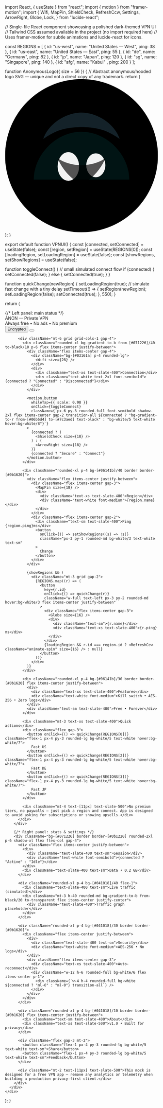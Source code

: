 import React, { useState } from "react";
import { motion } from "framer-motion";
import {
  Wifi,
  MapPin,
  ShieldCheck,
  RefreshCcw,
  Settings,
  ArrowRight,
  Globe,
  Lock,
} from "lucide-react";

// Single-file React component showcasing a polished dark-themed VPN UI
// Tailwind CSS assumed available in the project (no import required here)
// Uses framer-motion for subtle animations and lucide-react for icons.

const REGIONS = [
  { id: "us-west", name: "United States — West", ping: 38 },
  { id: "us-east", name: "United States — East", ping: 55 },
  { id: "de", name: "Germany", ping: 82 },
  { id: "jp", name: "Japan", ping: 120 },
  { id: "sg", name: "Singapore", ping: 140 },
  { id: "afg", name: "Kabul" , ping: 200 }
];

function AnonymousLogo({ size = 56 }) {
  // Abstract anonymous/hooded logo SVG — unique and not a direct copy of any trademark.
  return (
    <svg
      width={size}
      height={size}
      viewBox="0 0 64 64"
      fill="none"
      xmlns="http://www.w3.org/2000/svg"
      aria-hidden
    >
      <circle cx="32" cy="32" r="32" fill="url(#g)" />
      <defs>
        <linearGradient id="g" x1="0" x2="1" y1="0" y2="1">
          <stop offset="0" stopColor="#0f172a" />
          <stop offset="1" stopColor="#0b1220" />
        </linearGradient>
      </defs>
      <path
        d="M12 42c0-10 9-20 20-20s20 10 20 20H12z"
        fill="#0ea5a4"
        opacity="0.12"
      />
      <path
        d="M32 14c-7 0-14 5-16 11 0 0 4-3 8-4 4-1 8-1 8-1s4 0 8 1c4 1 8 4 8 4-2-6-9-11-16-11z"
        fill="#7dd3fc"
        opacity="0.16"
      />
      <ellipse cx="26.5" cy="36.5" rx="4.5" ry="6" fill="#fff" opacity="0.95" />
      <ellipse cx="38" cy="36" rx="4" ry="5" fill="#fff" opacity="0.95" />
      <path
        d="M32 44c-4-2-8-6-10-11 4 3 10 3 10 3s6 0 10-3c-2 5-6 9-10 11z"
        fill="#000"
        opacity="0.65"
      />
    </svg>
  );
}

export default function VPNUI() {
  const [connected, setConnected] = useState(false);
  const [region, setRegion] = useState(REGIONS[0]);
  const [loadingRegion, setLoadingRegion] = useState(false);
  const [showRegions, setShowRegions] = useState(false);

  function toggleConnect() {
    // small simulated connect flow
    if (connected) {
      setConnected(false);
    } else {
      setConnected(true);
    }
  }

  function quickChange(newRegion) {
    setLoadingRegion(true);
    // simulate fast change with a tiny delay
    setTimeout(() => {
      setRegion(newRegion);
      setLoadingRegion(false);
      setConnected(true);
    }, 550);
  }

  return (
    <div className="min-h-screen flex items-center justify-center bg-gradient-to-b from-[#071122] to-[#03040a] p-6">
      <div className="w-[980px] max-w-full grid grid-cols-2 gap-6">
        {/* Left panel: main status */}
        <div className="bg-[#071226] border border-[#0b1220] rounded-2xl p-6 shadow-xl">
          <div className="flex items-center justify-between">
            <div className="flex items-center gap-3">
              <div className="w-14 h-14 flex items-center justify-center bg-gradient-to-br from-[#05202a] to-[#071226] rounded-xl shadow-inner">
                <AnonymousLogo size={48} />
              </div>
              <div>
                <div className="text-sm text-slate-400">ANON — Private VPN</div>
                <div className="text-white font-semibold text-lg">Always free • No ads • No premium</div>
              </div>
            </div>
            <div className="flex items-center gap-3">
              <button className="text-slate-400 text-sm flex items-center gap-2 px-3 py-2 rounded-md hover:bg-white/3">
                <Lock size={16} /> Encrypted
              </button>
              <button className="text-slate-400 text-sm flex items-center gap-2 px-3 py-2 rounded-md hover:bg-white/3">
                <Settings size={16} />
              </button>
            </div>
          </div>

          <div className="mt-6 grid grid-cols-1 gap-4">
            <div className="rounded-xl bg-gradient-to-b from-[#071226]/40 to-black/10 p-6 flex items-center justify-between">
              <div className="flex items-center gap-4">
                <div className="bg-[#03161a] p-4 rounded-lg">
                  <Wifi size={28} />
                </div>
                <div>
                  <div className="text-xs text-slate-400">Connection</div>
                  <div className="text-white text-2xl font-semibold">{connected ? "Connected" : "Disconnected"}</div>
                </div>
              </div>

              <motion.button
                whileTap={{ scale: 0.98 }}
                onClick={toggleConnect}
                className={`px-6 py-3 rounded-full font-semibold shadow-2xl flex items-center gap-2 transition-all ${connected ? "bg-gradient-to-r from-[#06b6d4] to-[#7c3aed] text-black" : "bg-white/5 text-white hover:bg-white/8"}`}
              >
                {connected ? (
                  <ShieldCheck size={18} />
                ) : (
                  <ArrowRight size={18} />
                )}
                {connected ? "Secure" : "Connect"}
              </motion.button>
            </div>

            <div className="rounded-xl p-4 bg-[#06141b]/40 border border-[#0b1620]">
              <div className="flex items-center justify-between">
                <div className="flex items-center gap-3">
                  <MapPin size={18} />
                  <div>
                    <div className="text-xs text-slate-400">Region</div>
                    <div className="text-white font-medium">{region.name}</div>
                  </div>
                </div>
                <div className="flex items-center gap-2">
                  <div className="text-sm text-slate-400">Ping {region.ping}ms</div>
                  <button
                    onClick={() => setShowRegions((s) => !s)}
                    className="px-3 py-1 rounded-md bg-white/3 text-white text-sm"
                  >
                    Change
                  </button>
                </div>
              </div>

              {showRegions && (
                <div className="mt-3 grid gap-2">
                  {REGIONS.map((r) => (
                    <button
                      key={r.id}
                      onClick={() => quickChange(r)}
                      className="w-full text-left px-3 py-2 rounded-md hover:bg-white/3 flex items-center justify-between"
                    >
                      <div className="flex items-center gap-3">
                        <Globe size={16} />
                        <div>
                          <div className="text-sm">{r.name}</div>
                          <div className="text-xs text-slate-400">{r.ping} ms</div>
                        </div>
                      </div>
                      {loadingRegion && r.id === region.id ? <RefreshCcw className="animate-spin" size={16} /> : null}
                    </button>
                  ))}
                </div>
              )}
            </div>

            <div className="rounded-xl p-4 bg-[#06141b]/30 border border-[#0b1620] flex items-center justify-between">
              <div>
                <div className="text-xs text-slate-400">Features</div>
                <div className="text-white font-medium">Kill switch • AES-256 • Zero logs</div>
              </div>
              <div className="text-sm text-slate-400">Free • Forever</div>
            </div>

            <div className="mt-3 text-xs text-slate-400">Quick actions</div>
            <div className="flex gap-3">
              <button onClick={() => quickChange(REGIONS[0])} className="flex-1 px-4 py-3 rounded-lg bg-white/5 text-white hover:bg-white/7">
                Fast US
              </button>
              <button onClick={() => quickChange(REGIONS[2])} className="flex-1 px-4 py-3 rounded-lg bg-white/5 text-white hover:bg-white/7">
                Fast DE
              </button>
              <button onClick={() => quickChange(REGIONS[3])} className="flex-1 px-4 py-3 rounded-lg bg-white/5 text-white hover:bg-white/7">
                Fast JP
              </button>
            </div>

            <div className="mt-4 text-[11px] text-slate-500">No premium tiers, no paywalls — just pick a region and connect. App is designed to avoid asking for subscriptions or showing upsells.</div>
          </div>
        </div>

        {/* Right panel: stats & settings */}
        <div className="bg-[#071226] border border-[#0b1220] rounded-2xl p-6 shadow-xl flex flex-col gap-4">
          <div className="flex items-center justify-between">
            <div>
              <div className="text-slate-400 text-sm">Session</div>
              <div className="text-white font-semibold">{connected ? "Active" : "Idle"}</div>
            </div>
            <div className="text-slate-400 text-sm">Data • 0.2 GB</div>
          </div>

          <div className="rounded-xl p-4 bg-[#041018]/40 flex-1">
            <div className="text-slate-400 text-sm">Live traffic (simulated)</div>
            <div className="mt-3 h-40 rounded-md bg-gradient-to-b from-black/20 to-transparent flex items-center justify-center">
              <div className="text-slate-400">Traffic graph placeholder</div>
            </div>
          </div>

          <div className="rounded-xl p-4 bg-[#041018]/30 border border-[#0b1620]">
            <div className="flex items-center justify-between">
              <div>
                <div className="text-slate-400 text-sm">Security</div>
                <div className="text-white font-medium">AES-256 • No logs</div>
              </div>
              <div className="flex items-center gap-3">
                <div className="text-xs text-slate-400">Auto-reconnect</div>
                <div className="w-12 h-6 rounded-full bg-white/6 flex items-center p-1">
                  <div className={`w-4 h-4 rounded-full bg-white ${connected ? "ml-6" : "ml-0"} transition-all`} />
                </div>
              </div>
            </div>
          </div>

          <div className="rounded-xl p-4 bg-[#041018]/10 border border-[#0b1620] flex items-center justify-between">
            <div className="text-sm text-slate-400">About</div>
            <div className="text-xs text-slate-500">v1.0 • Built for privacy</div>
          </div>

          <div className="flex gap-3 mt-2">
            <button className="flex-1 px-4 py-3 rounded-lg bg-white/5 text-white text-sm">Share</button>
            <button className="flex-1 px-4 py-3 rounded-lg bg-white/5 text-white text-sm">Feedback</button>
          </div>

          <div className="mt-2 text-[11px] text-slate-500">This mock is designed for a free VPN app — remove any analytics or telemetry when building a production privacy-first client.</div>
        </div>
      </div>
    </div>
  );
}
